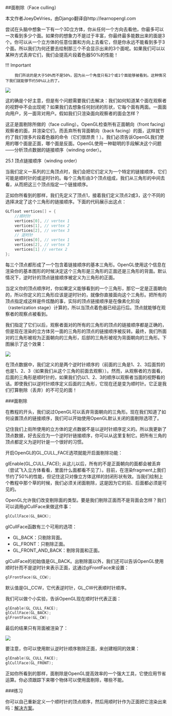 ##面剔除（Face culling）

本文作者JoeyDeVries，由Django翻译自http://learnopengl.com

尝试在头脑中想象一下有一个3D立方体，你从任何一个方向去看他，你最多可以一次看到多少个面。如果你的想象力不是过于丰富，你最终最多能数出来的面是3个。你可以从一个立方体的任意位置和方向上去看它，但是你永远不能看到多于3个面。所以我们为何还要去绘制那三个不会显示出来的3个面呢。如果我们可以以某种方式丢弃它们，我们会提高片段着色器50%的性能！

!!! Important

        我们所说的是大于50%而不是50%，因为从一个角度只有2个或1个面能够被看到。这种情况下我们就能够节约50%以上的了。

![](http://learnopengl.com/img/advanced/faceculling_windingorder.png)

这的确是个好主意，但是有个问题需要我们去解决：我们如何知道某个面在观察者的视野中不会出现呢？如果我们去想象任何封闭的形状，它每个面有两面。一面面向用户，另一面背对用户。假如我们只渲染面向观察者的面会怎样？

这正是面剔除所做的（face culling）。OpenGL检查所有正面朝向（front facing）观察者的面，并渲染它们，而丢弃所有背面朝向（back facing）的面，这样就节约了我们很多片段着色器的命令（它们很昂贵！）。我们必须告诉OpenGL我们使用的哪个面是正面，哪个面是反面。OpenGL使用一种聪明的手段解决这个问题——分析顶点数据的链接顺序（winding order）。



25.1 顶点链接顺序（winding order）

当我们定义一系列的三角顶点时，我们会把它们定义为一个特定的链接顺序，它们可能是顺时针的或逆时针的。每个三角形由3个顶点组成，我们从三角形的中间去看，从而把这三个顶点指定一个链接顺序。

正如你所看到的那样，我们先定义了顶点1，接着我们定义顶点2或3，这个不同的选择决定了这个三角形的链接顺序。下面的代码展示出这点：

```c++
GLfloat vertices[] = {
    //顺时针
    vertices[0], // vertex 1
    vertices[1], // vertex 2
    vertices[2], // vertex 3
    // 逆时针
    vertices[0], // vertex 1
    vertices[2], // vertex 3
    vertices[1] // vertex 2
};
```

每三个顶点都形成了一个包含着链接顺序的基本三角形。OpenGL使用这个信息在渲染你的基本图形的时候决定这个三角形是三角形的正面还是三角形的背面。默认情况下，逆时针的顶点链接顺序被定义为三角形的正面。

当定义你的顶点顺序时，你如果定义能够看到的一个三角形，那它一定是正面朝向的，所以你定义的三角形应该是逆时针的，就像你直接面向这个三角形。把所有的顶点指定成这样是件炫酷的事，实际的顶点链接顺序是在像素化阶段（rasterization stage）计算的，所以当顶点着色器已经运行后。顶点就能够在观察者的观察点被看到。

我们指定了它们以后，观察者面对的所有的三角形的顶点的链接顺序都是正确的，但是现在渲染的立方体另一面的三角形的顶点的链接顺序被反转。最终，我们所面对的三角形被视为正面朝向的三角形，后部的三角形被视为背面朝向的三角形。下图展示了这个效果：

![](http://learnopengl.com/img/advanced/faceculling_frontback.png)

在顶点数据中，我们定义的是两个逆时针顺序的（前面的三角是1、2、3后面剪的也是1、2、3（如果我们从这个三角的前面去观察））。然而，从观察者的方面看，后面的三角形是顺时针的，如果我们仍以1、2、3的顺序以观察者当面的视野看的话。即使我们以逆时针顺序定义后面的三角形，它现在还是变为顺时针。它正是我们打算剔除（丢弃）的不可见的面！



###面剔除

在教程的开头，我们说过OpenGL可以丢弃背面朝向的三角形。现在我们知道了如何设置顶点的链接顺序，我们可以开始使用OpenGL默认关闭的面剔除选项了。

记住我们上街所使用的立方体的定点数据不是以逆时针顺序定义的。所以我更新了顶点数据，好去反应为一个逆时针链接顺序，你可以从这里复制它。把所有三角的顶点都定义为逆时针是一个很好的习惯。

开启OpenGL的GL_CULL_FACE选项就能开启面剔除功能：

glEnable(GL_CULL_FACE);
从这儿以后，所有的不是正面朝向的面都会被丢弃（尝试飞入立方体看看，里面什么面都看不见了）。目前，在渲染fragment上我们节约了50%的性能，但记住这只对像立方体这样的封闭形状有效。当我们绘制上个教程中那个草的时候，我们必须关闭面剔除，这是因为它的前、后面都必须是可见的。

OpenGL允许我们改变剔除面的类型。要是我们剔除正面而不是背面会怎样？我们可以调用glCullFace来做这件事：

```c++
glCullFace(GL_BACK);
```

glCullFace函数有三个可用的选项：

* GL_BACK：只剔除背面。
* GL_FRONT：只剔除正面。
* GL_FRONT_AND_BACK：剔除背面和正面。

glCullFace的初始值是GL_BACK。出剔除面以外，我们还可以告诉OpenGL使用顺时针而不是逆时针来表示正面，这通过glFrontFace来设置：
```c++
glFrontFace(GL_CCW);
```

默认值是GL_CCW，它代表逆时针，GL_CW代表顺时针顺序。

我们可以做个小实验，告诉OpenGL现在顺时针代表正面：

```c++
glEnable(GL_CULL_FACE);
glCullFace(GL_BACK);
glFrontFace(GL_CW);
```

最后的结果只有背面被渲染了：

![](http://learnopengl.com/img/advanced/faceculling_reverse.png)

要注意，你可以使用默认逆时针顺序剔除正面，来创建相同的效果：

```c
glEnable(GL_CULL_FACE);
glCullFace(GL_FRONT);
```

正如你所看到的那样，面剔除是OpenGL提高效率的一个强大工具，它使应用节省运算。你必须跟踪下来哪个物体可以使用面剔除，哪些不能。

###练习

你可以自己重新定义一个顺时针的顶点顺序，然后用顺时针作为正面把它渲染出来吗：[解决方案](http://learnopengl.com/code_viewer.php?code=advanced/faceculling-exercise1)。
